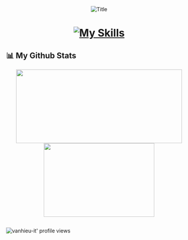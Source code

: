 <div align="center">
  <img src="https://readme-typing-svg.herokuapp.com?font=Dancing+Script&size=90&multiline=true&width=720&height=130&lines=Hello,+I'm+Stephen" alt="Title" />
</div>
 <h1 align="center">
<!-- Hi -->
<!--     <img src="https://media.giphy.com/media/hvRJCLFzcasrR4ia7z/giphy.gif" width="48">
    <img src="https://media.giphy.com/media/hvRJCLFzcasrR4ia7z/giphy.gif" width="48">
    <img src="https://media.giphy.com/media/hvRJCLFzcasrR4ia7z/giphy.gif" width="48"> -->
<!-- , I'm Van Hieu! -->


[![My Skills](https://skillicons.dev/icons?i=cs,dotnet,java,js,nodejs,html,css&perline=20)](https://skillicons.dev)
 </h1>
 
## 📊 My Github Stats
<div align="center">
    <a href="https://github.com/vanhieu-it">
        <img height="200" src = "https://github-readme-streak-stats.herokuapp.com?user=stephendo9x&theme=chartreuse-dark&hide_border=true" width = 450/>
        <img height="200" src="https://github-readme-stats-jxareas.vercel.app/api/top-langs/?username=stephendo9x&hide=html,cmake,css,scss,powershell,assembly,procfile,shell,less,jupyter%20notebook&theme=chartreuse-dark&langs_count=11&layout=compact&hide_border=true" width = 300/>
    </a>
  

</div>

##
<div align="left">
    </a>
        <img src="https://komarev.com/ghpvc/?username=stephendo9x&label=Views&style=for-the-badge&color=252D3B" alt="vanhieu-it' profile views" />
    </a>
</div>




